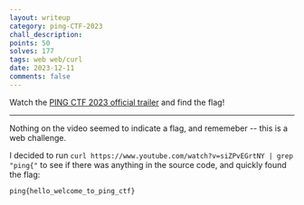 ```yaml
---
layout: writeup
category: ping-CTF-2023
chall_description:
points: 50
solves: 177
tags: web web/curl
date: 2023-12-11
comments: false
---
```


Watch the [PING CTF 2023 official trailer](https://www.youtube.com/watch?v=siZPvEGrtNY) and find the flag!  

---

Nothing on the video seemed to indicate a flag, and rememeber -- this is a web challenge.  

I decided to run `curl https://www.youtube.com/watch?v=siZPvEGrtNY | grep "ping{"` to see if there was anything in the source code, and quickly found the flag:  

    ping{hello_welcome_to_ping_ctf}